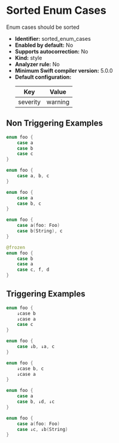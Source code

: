# Sorted Enum Cases

Enum cases should be sorted

* **Identifier:** sorted_enum_cases
* **Enabled by default:** No
* **Supports autocorrection:** No
* **Kind:** style
* **Analyzer rule:** No
* **Minimum Swift compiler version:** 5.0.0
* **Default configuration:**
  <table>
  <thead>
  <tr><th>Key</th><th>Value</th></tr>
  </thead>
  <tbody>
  <tr>
  <td>
  severity
  </td>
  <td>
  warning
  </td>
  </tr>
  </tbody>
  </table>

## Non Triggering Examples

```swift
enum foo {
    case a
    case b
    case c
}
```

```swift
enum foo {
    case a, b, c
}
```

```swift
enum foo {
    case a
    case b, c
}
```

```swift
enum foo {
    case a(foo: Foo)
    case b(String), c
}
```

```swift
@frozen
enum foo {
    case b
    case a
    case c, f, d
}
```

## Triggering Examples

```swift
enum foo {
    ↓case b
    ↓case a
    case c
}
```

```swift
enum foo {
    case ↓b, ↓a, c
}
```

```swift
enum foo {
    ↓case b, c
    ↓case a
}
```

```swift
enum foo {
    case a
    case b, ↓d, ↓c
}
```

```swift
enum foo {
    case a(foo: Foo)
    case ↓c, ↓b(String)
}
```